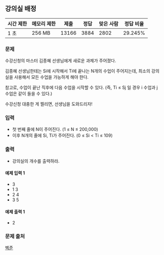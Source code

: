 ## 강의실 배정
 
|시간 제한|	메모리 제한|	제출|	정답|	맞은 사람|	정답 비율|
|---|---|---|---|---|---|
|1 초|	256 MB|	13166|	3884|	2802|	29.245%|

### 문제
수강신청의 마스터 김종혜 선생님에게 새로운 과제가 주어졌다. 

김종혜 선생님한테는 Si에 시작해서 Ti에 끝나는 N개의 수업이 주어지는데, 최소의 강의실을 사용해서 모든 수업을 가능하게 해야 한다. 

참고로, 수업이 끝난 직후에 다음 수업을 시작할 수 있다. (즉, Ti ≤ Sj 일 경우 i 수업과 j 수업은 같이 들을 수 있다.)

수강신청 대충한 게 찔리면, 선생님을 도와드리자!

### 입력
- 첫 번째 줄에 N이 주어진다. (1 ≤ N ≤ 200,000)
- 이후 N개의 줄에 Si, Ti가 주어진다. (0 ≤ Si < Ti ≤ 109)

### 출력
- 강의실의 개수를 출력하라.

#### 예제 입력 1 
- 3
- 1 3
- 2 4
- 3 5

#### 예제 출력 1 
- 2

### 문제 출처
[벡준](https://www.acmicpc.net/problem/11000)